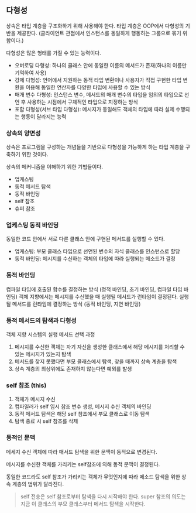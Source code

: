 ## 다형성

상속은 타입 계층을 구조화하기 위해 사용해야 한다. 타입 계층은 OOP에서 다형성의 기반을 제공한다.
(클라이언트 관점에서 인스턴스를 동일하게 행동하는 그룹으로 묶기 위함이다.)

다형성은 많은 형태를 가질 수 있는 능력이다.

- 오버로딩 다형성: 하나의 클래스 안에 동일한 이름의 메서드가 존재(하나의 이름만 기억하여 사용)
- 강제 다형성: 언어에서 지원하는 동적 타입 변환이나 사용자가 직접 구현한 타입 변환을 이용해 동일한 연산자를 다양한 타입에 사용할 수 있는 방식
- 매개 변수 다형성: 인스턴스 변수, 메서드의 매개 변수의 타입을 임의의 타입으로 선언 후 사용하는 시점에서 구체적인 타입으로 지정하는 방식
- 포함 다형성(서브 타입 다형성): 메시지가 동일해도 객체의 타입에 따라 실제 수행되는 행동이 달라지는 능력

### 상속의 양면성

상속은 프로그램을 구성하는 개념들을 기반으로 다형성을 가능하게 하는 타입 계층을 구축하기 위한 것이다.

상속의 메커니즘을 이해하기 위한 기법들이다.

- 업케스팅
- 동적 메서드 탐색
- 동적 바인딩
- self 참조
- 슈퍼 참조

### 업케스팅 동적 바인딩

동일한 코드 안에서 서로 다른 클래스 안에 구현된 메서드를 실행할 수 있다.

- 업케스팅: 부모 클래스 타입으로 선언된 변수의 자식 클래스를 인스턴스로 할당
- 동적 바인딩: 메시지를 수신하는 객체의 타입에 따라 실행되는 메소드가 결정

### 동적 바인딩

컴파일 타임에 호출된 함수를 결정하는 방식 (정적 바인딩, 초기 바인딩, 컴파일 타임 바인딩)
객체 지향에서는 메시지를 수신했을 때 실행될 메서드가 런타임이 결정된다.
실행될 메서드를 런타임에 결정하는 방식 (동적 바인딩, 지연 바인딩)

### 동적 메서드의 탐색과 다형성

객체 지향 시스템의 실행 메서드 선택 과정

1. 메시지를 수신한 객체는 자기 자신을 생성한 클래스에서 해당 메시지를 처리할 수 있는 메시지가 있는지 탐색
2. 메서드를 찾지 못했다면 부모 클래스에서 탐색, 찾을 때까지 상속 계층을 탐색
3. 상속 계층의 최상위에도 존재하지 않는다면 예외를 발생

### self 참조 (this)

1. 객체가 메시지 수신
2. 컴파일러가 self 임시 참조 변수 생성, 메시지 수신 객체의 바인딩
3. 동적 메서드 탐색은 해당 self 참조에서 부모 클래스로 이동 탐색
4. 탐색 종료 시 self 참조를 삭제

### 동적인 문맥

메세지 수신 객체에 따라 매서드 탐색을 위한 문맥이 동적으로 변경된다.

메시지를 수신한 객체를 가리키는 self참조에 의해 동적 문맥이 결정된다.

동일한 코드라도 self 참조가 가리키는 객체가 무엇인지에 따라 메소드 탐색을 위한 상속 계층의 범위가 달라진다.

> self 전송은 self 참조로부터 탐색을 다시 시작해야 한다.
> super 참조의 의도는 지금 이 클래스의 부모 클래스부터 메서드 탐색을 시작한다.
